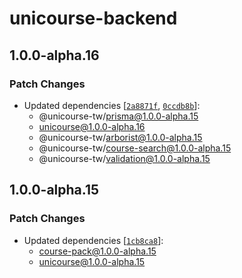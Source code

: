# unicourse-backend

## 1.0.0-alpha.16

### Patch Changes

-   Updated dependencies [[`2a8871f`](https://github.com/UniCourse-TW/Backend/commit/2a8871f9c7c3a3c247d08196130f73506ed6bdc3), [`0ccdb8b`](https://github.com/UniCourse-TW/Backend/commit/0ccdb8b153441f1e69086020df6b0b40335cec09)]:
    -   @unicourse-tw/prisma@1.0.0-alpha.15
    -   unicourse@1.0.0-alpha.16
    -   @unicourse-tw/arborist@1.0.0-alpha.15
    -   @unicourse-tw/course-search@1.0.0-alpha.15
    -   @unicourse-tw/validation@1.0.0-alpha.15

## 1.0.0-alpha.15

### Patch Changes

-   Updated dependencies [[`1cb8ca8`](https://github.com/UniCourse-TW/Backend/commit/1cb8ca87c20c7e237451d047d651b71a60c11dda)]:
    -   course-pack@1.0.0-alpha.15
    -   unicourse@1.0.0-alpha.15

